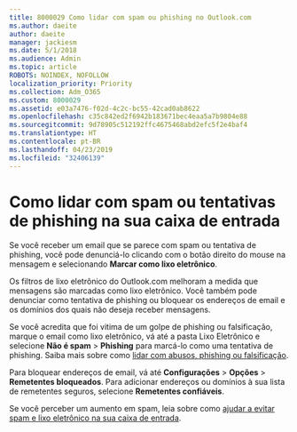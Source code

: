 ```yaml
---
title: 8000029 Como lidar com spam ou phishing no Outlook.com
ms.author: daeite
author: daeite
manager: jackiesm
ms.date: 5/1/2018
ms.audience: Admin
ms.topic: article
ROBOTS: NOINDEX, NOFOLLOW
localization_priority: Priority
ms.collection: Adm_O365
ms.custom: 8000029
ms.assetid: e03a7476-f02d-4c2c-bc55-42cad0ab8622
ms.openlocfilehash: c35c842ed2f6942b183671bec4eaa5a7b9804e88
ms.sourcegitcommit: 9d78905c512192ffc4675468abd2efc5f2e4baf4
ms.translationtype: HT
ms.contentlocale: pt-BR
ms.lasthandoff: 04/23/2019
ms.locfileid: "32406139"
---
```

# <a name="deal-with-spam-or-phishing-scams-in-your-inbox"></a>Como lidar com spam ou tentativas de phishing na sua caixa de entrada

Se você receber um email que se parece com spam ou tentativa de phishing, você pode denunciá-lo clicando com o botão direito do mouse na mensagem e selecionando **Marcar como lixo eletrônico**. 
  
Os filtros de lixo eletrônico do Outlook.com melhoram a medida que mensagens são marcadas como lixo eletrônico. Você também pode denunciar como tentativa de phishing ou bloquear os endereços de email e os domínios dos quais não deseja receber mensagens.
  
Se você acredita que foi vitima de um golpe de phishing ou falsificação, marque o email como lixo eletrônico, vá até a pasta Lixo Eletrônico e selecione **Não é spam** \> **Phishing** para marcá-lo como uma tentativa de phishing. Saiba mais sobre como [lidar com abusos, phishing ou falsificação](https://go.microsoft.com/fwlink/p/?linkid=873139).
  
Para bloquear endereços de email, vá até **Configurações** \> **Opções** \> **Remetentes bloqueados**. Para adicionar endereços ou domínios à sua lista de remetentes seguros, selecione **Remetentes confiáveis**. 
  
Se você perceber um aumento em spam, leia sobre como [ajudar a evitar spam e lixo eletrônico na sua caixa de entrada](https://go.microsoft.com/fwlink/p/?linkid=873140).
  

